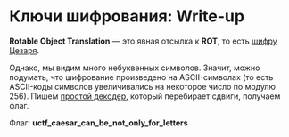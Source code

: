 # Ключи шифрования: Write-up

**Rotable Object Translation** — это явная отсылка к **ROT**, то есть [шифру Цезаря](https://ru.wikipedia.org/wiki/Шифр_Цезаря).

Однако, мы видим много небуквенных символов. Значит, можно подумать, что шифрование произведено на ASCII-символах (то есть 
ASCII-коды символов увеличивались на некоторое число по модулю 256). Пишем [простой декодер](private/solve.py), который 
перебирает сдвиги, получаем флаг.

Флаг: **uctf_caesar_can_be_not_only_for_letters**

